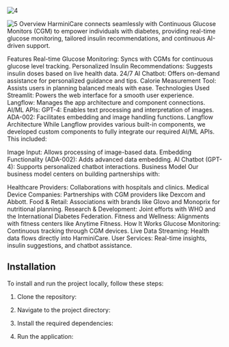 ![4](https://github.com/user-attachments/assets/12503b65-b11b-4bf9-8f12-74065b64eed8)

![5](https://github.com/user-attachments/assets/0d43614a-eb82-4589-a61a-608fdafdf5fe)
Overview
HarminiCare connects seamlessly with Continuous Glucose Monitors (CGM) to empower individuals with diabetes, providing real-time glucose monitoring, tailored insulin recommendations, and continuous AI-driven support.

Features
Real-time Glucose Monitoring: Syncs with CGMs for continuous glucose level tracking.
Personalized Insulin Recommendations: Suggests insulin doses based on live health data.
24/7 AI Chatbot: Offers on-demand assistance for personalized guidance and tips.
Calorie Measurement Tool: Assists users in planning balanced meals with ease.
Technologies Used
Streamlit: Powers the web interface for a smooth user experience.
Langflow: Manages the app architecture and component connections.
AI/ML APIs:
GPT-4: Enables text processing and interpretation of images.
ADA-002: Facilitates embedding and image handling functions.
Langflow Architecture
While Langflow provides various built-in components, we developed custom components to fully integrate our required AI/ML APIs. This included:

Image Input: Allows processing of image-based data.
Embedding Functionality (ADA-002): Adds advanced data embedding.
AI Chatbot (GPT-4): Supports personalized chatbot interactions.
Business Model
Our business model centers on building partnerships with:

Healthcare Providers: Collaborations with hospitals and clinics.
Medical Device Companies: Partnerships with CGM providers like Dexcom and Abbott.
Food & Retail: Associations with brands like Glovo and Monoprix for nutritional planning.
Research & Development: Joint efforts with WHO and the International Diabetes Federation.
Fitness and Wellness: Alignments with fitness centers like Anytime Fitness.
How It Works
Glucose Monitoring: Continuous tracking through CGM devices.
Live Data Streaming: Health data flows directly into HarminiCare.
User Services: Real-time insights, insulin suggestions, and chatbot assistance.

## Installation
To install and run the project locally, follow these steps:
1. Clone the repository:

2. Navigate to the project directory:

3. Install the required dependencies:

4. Run the application:


